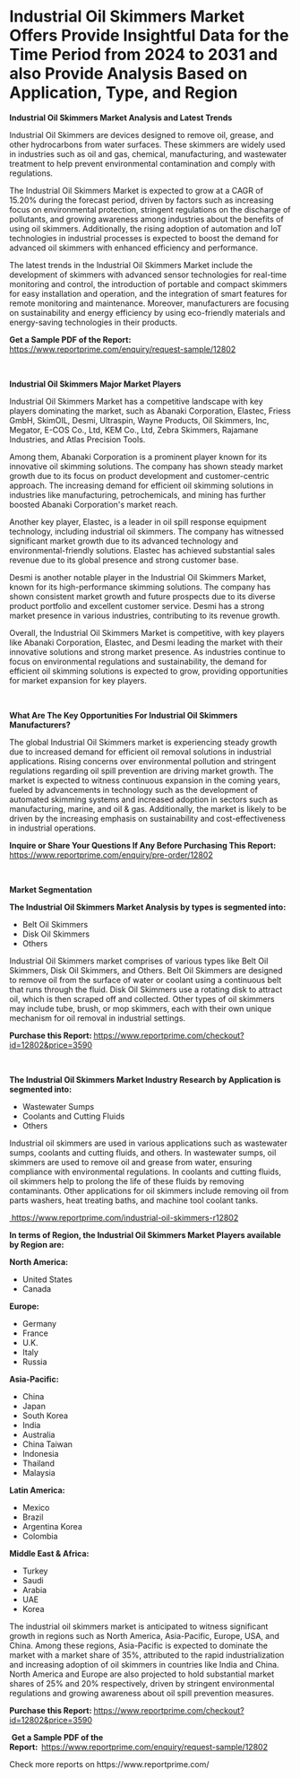 <p><h1>Industrial Oil Skimmers Market Offers Provide Insightful Data for the Time Period from 2024 to 2031 and also Provide Analysis Based on Application, Type, and Region</h1></p><p><strong>Industrial Oil Skimmers Market Analysis and Latest Trends</strong></p>
<p><p>Industrial Oil Skimmers are devices designed to remove oil, grease, and other hydrocarbons from water surfaces. These skimmers are widely used in industries such as oil and gas, chemical, manufacturing, and wastewater treatment to help prevent environmental contamination and comply with regulations.</p><p>The Industrial Oil Skimmers Market is expected to grow at a CAGR of 15.20% during the forecast period, driven by factors such as increasing focus on environmental protection, stringent regulations on the discharge of pollutants, and growing awareness among industries about the benefits of using oil skimmers. Additionally, the rising adoption of automation and IoT technologies in industrial processes is expected to boost the demand for advanced oil skimmers with enhanced efficiency and performance.</p><p>The latest trends in the Industrial Oil Skimmers Market include the development of skimmers with advanced sensor technologies for real-time monitoring and control, the introduction of portable and compact skimmers for easy installation and operation, and the integration of smart features for remote monitoring and maintenance. Moreover, manufacturers are focusing on sustainability and energy efficiency by using eco-friendly materials and energy-saving technologies in their products.</p></p>
<p><strong>Get a Sample PDF of the Report:&nbsp;</strong> <a href="https://www.reportprime.com/enquiry/request-sample/12802">https://www.reportprime.com/enquiry/request-sample/12802</a></p>
<p>&nbsp;</p>
<p><strong>Industrial Oil Skimmers Major Market Players</strong></p>
<p><p>Industrial Oil Skimmers Market has a competitive landscape with key players dominating the market, such as Abanaki Corporation, Elastec, Friess GmbH, SkimOIL, Desmi, Ultraspin, Wayne Products, Oil Skimmers, Inc, Megator, E-COS Co., Ltd, KEM Co., Ltd, Zebra Skimmers, Rajamane Industries, and Atlas Precision Tools.</p><p>Among them, Abanaki Corporation is a prominent player known for its innovative oil skimming solutions. The company has shown steady market growth due to its focus on product development and customer-centric approach. The increasing demand for efficient oil skimming solutions in industries like manufacturing, petrochemicals, and mining has further boosted Abanaki Corporation's market reach.</p><p>Another key player, Elastec, is a leader in oil spill response equipment technology, including industrial oil skimmers. The company has witnessed significant market growth due to its advanced technology and environmental-friendly solutions. Elastec has achieved substantial sales revenue due to its global presence and strong customer base.</p><p>Desmi is another notable player in the Industrial Oil Skimmers Market, known for its high-performance skimming solutions. The company has shown consistent market growth and future prospects due to its diverse product portfolio and excellent customer service. Desmi has a strong market presence in various industries, contributing to its revenue growth.</p><p>Overall, the Industrial Oil Skimmers Market is competitive, with key players like Abanaki Corporation, Elastec, and Desmi leading the market with their innovative solutions and strong market presence. As industries continue to focus on environmental regulations and sustainability, the demand for efficient oil skimming solutions is expected to grow, providing opportunities for market expansion for key players.</p></p>
<p>&nbsp;</p>
<p><strong>What Are The Key Opportunities For Industrial Oil Skimmers Manufacturers?</strong></p>
<p><p>The global Industrial Oil Skimmers market is experiencing steady growth due to increased demand for efficient oil removal solutions in industrial applications. Rising concerns over environmental pollution and stringent regulations regarding oil spill prevention are driving market growth. The market is expected to witness continuous expansion in the coming years, fueled by advancements in technology such as the development of automated skimming systems and increased adoption in sectors such as manufacturing, marine, and oil & gas. Additionally, the market is likely to be driven by the increasing emphasis on sustainability and cost-effectiveness in industrial operations.</p></p>
<p><strong>Inquire or Share Your Questions If Any Before Purchasing This Report:</strong> <a href="https://www.reportprime.com/enquiry/pre-order/12802">https://www.reportprime.com/enquiry/pre-order/12802</a></p>
<p>&nbsp;</p>
<p><strong>Market Segmentation</strong></p>
<p><strong>The Industrial Oil Skimmers Market Analysis by types is segmented into:</strong></p>
<p><ul><li>Belt Oil Skimmers</li><li>Disk Oil Skimmers</li><li>Others</li></ul></p>
<p><p>Industrial Oil Skimmers market comprises of various types like Belt Oil Skimmers, Disk Oil Skimmers, and Others. Belt Oil Skimmers are designed to remove oil from the surface of water or coolant using a continuous belt that runs through the fluid. Disk Oil Skimmers use a rotating disk to attract oil, which is then scraped off and collected. Other types of oil skimmers may include tube, brush, or mop skimmers, each with their own unique mechanism for oil removal in industrial settings.</p></p>
<p><strong>Purchase this Report:&nbsp;</strong><a href="https://www.reportprime.com/checkout?id=12802&price=3590">https://www.reportprime.com/checkout?id=12802&price=3590</a></p>
<p>&nbsp;</p>
<p><strong>The Industrial Oil Skimmers Market Industry Research by Application is segmented into:</strong></p>
<p><ul><li>Wastewater Sumps</li><li>Coolants and Cutting Fluids</li><li>Others</li></ul></p>
<p><p>Industrial oil skimmers are used in various applications such as wastewater sumps, coolants and cutting fluids, and others. In wastewater sumps, oil skimmers are used to remove oil and grease from water, ensuring compliance with environmental regulations. In coolants and cutting fluids, oil skimmers help to prolong the life of these fluids by removing contaminants. Other applications for oil skimmers include removing oil from parts washers, heat treating baths, and machine tool coolant tanks.</p></p>
<p><a href="https://www.reportprime.com/industrial-oil-skimmers-r12802">&nbsp;https://www.reportprime.com/industrial-oil-skimmers-r12802</a></p>
<p><strong>In terms of Region, the Industrial Oil Skimmers Market Players available by Region are:</strong></p>
<p>
    <p> <strong> North America: </strong>
        <ul>
            <li>United States</li>
            <li>Canada</li>
        </ul>
        </p> 
    <p> <strong> Europe: </strong>
        <ul>
            <li>Germany</li>
            <li>France</li>
            <li>U.K.</li>
            <li>Italy</li>
            <li>Russia</li>
        </ul>
        </p> 
    <p> <strong> Asia-Pacific: </strong>
        <ul>
            <li>China</li>
            <li>Japan</li>
            <li>South Korea</li>
            <li>India</li>
            <li>Australia</li>
            <li>China Taiwan</li>
            <li>Indonesia</li>
            <li>Thailand</li>
            <li>Malaysia</li>
        </ul>
        </p> 
    <p> <strong> Latin America: </strong>
        <ul>
            <li>Mexico</li>
            <li>Brazil</li>
            <li>Argentina Korea</li>
            <li>Colombia</li>
        </ul>
        </p> 
    <p> <strong> Middle East & Africa: </strong>
        <ul>
            <li>Turkey</li>
            <li>Saudi</li>
            <li>Arabia</li>
            <li>UAE</li>
            <li>Korea</li>
        </ul>
    </p>
    </p>
<p><p>The industrial oil skimmers market is anticipated to witness significant growth in regions such as North America, Asia-Pacific, Europe, USA, and China. Among these regions, Asia-Pacific is expected to dominate the market with a market share of 35%, attributed to the rapid industrialization and increasing adoption of oil skimmers in countries like India and China. North America and Europe are also projected to hold substantial market shares of 25% and 20% respectively, driven by stringent environmental regulations and growing awareness about oil spill prevention measures.</p></p>
<p><strong>Purchase this Report: </strong><a href="https://www.reportprime.com/checkout?id=12802&price=3590">https://www.reportprime.com/checkout?id=12802&price=3590</a></p>
<p>&nbsp;<strong>Get a Sample PDF of the Report:&nbsp;&nbsp;</strong><a href="https://www.reportprime.com/enquiry/request-sample/12802">https://www.reportprime.com/enquiry/request-sample/12802</a></p>
<p><strong></strong></p>
<p>Check more reports on https://www.reportprime.com/</p>